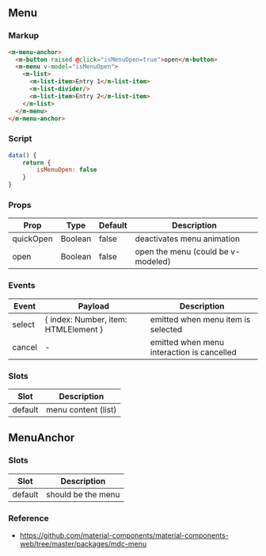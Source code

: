 ## Menu

### Markup

```html
<m-menu-anchor>
  <m-button raised @click="isMenuOpen=true">open</m-button>
  <m-menu v-model="isMenuOpen">
    <m-list>
      <m-list-item>Entry 1</m-list-item>
      <m-list-divider/>
      <m-list-item>Entry 2</m-list-item>
    </m-list>
  </m-menu>
</m-menu-anchor>
```

### Script

```javascript
data() {
    return {
        isMenuOpen: false
    }
}

```

### Props

| Prop | Type | Default | Description |
|------|------|---------|-------------|
| quickOpen | Boolean | false | deactivates menu animation |
| open | Boolean | false | open the menu (could be v-modeled) |

### Events

| Event | Payload | Description |
|-------|---------|-------------|
| select | { index: Number, item: HTMLElement } | emitted when menu item is selected |
| cancel | - | emitted when menu interaction is cancelled |

### Slots

| Slot |  Description |
|------|--------------|
| default | menu content (list) |

## MenuAnchor

### Slots

| Slot | Description |
|------|-------------|
| default | should be the menu |

### Reference

- https://github.com/material-components/material-components-web/tree/master/packages/mdc-menu
